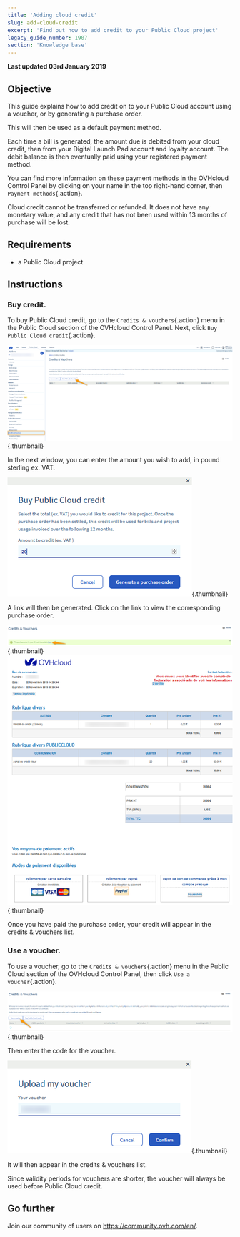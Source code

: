 ```yaml
---
title: 'Adding cloud credit'
slug: add-cloud-credit
excerpt: 'Find out how to add credit to your Public Cloud project'
legacy_guide_number: 1907
section: 'Knowledge base'
---
```


**Last updated 03rd January 2019**

## Objective

This guide explains how to add credit on to your Public Cloud account using a voucher, or by generating a purchase order.

This will then be used as a default payment method.

Each time a bill is generated, the amount due is debited from your cloud credit, then from your Digital Launch Pad account and loyalty account. The debit balance is then eventually paid using your registered payment method. 

You can find more information on these payment methods in the OVHcloud Control Panel by clicking on your name in the top right-hand corner, then `Payment methods`{.action}.

Cloud credit cannot be transferred or refunded. It does not have any monetary value, and any credit that has not been used within 13 months of purchase will be lost.

## Requirements

* a Public Cloud project


## Instructions

### Buy credit.

To buy Public Cloud credit, go to the `Credits & vouchers`{.action} menu in the Public Cloud section of the OVHcloud Control Panel. Next, click `Buy Public Cloud credit`{.action}.


![addpubliccloudcredit](images/buycredit1.png){.thumbnail}

In the next window, you can enter the amount you wish to add, in pound sterling ex. VAT.

![addpubliccloudcredit](images/buycredit2.png){.thumbnail}

A link will then be generated. Click on the link to view the corresponding purchase order.

![addpubliccloudcredit](images/buycredit3.png){.thumbnail}
![addpubliccloudcredit](images/buycredit4.png){.thumbnail}

Once you have paid the purchase order, your credit will appear in the credits & vouchers list.

### Use a voucher.

To use a voucher, go to the `Credits & vouchers`{.action} menu in the Public Cloud section of the OVHcloud Control Panel, then click `Use a voucher`{.action}.

![addpubliccloudcredit](images/buycredit6.png){.thumbnail}

Then enter the code for the voucher.

![addpubliccloudcredit](images/buycredit7.png){.thumbnail}

It will then appear in the credits & vouchers list.

Since validity periods for vouchers are shorter, the voucher will always be used before Public Cloud credit.

## Go further

Join our community of users on <https://community.ovh.com/en/>.